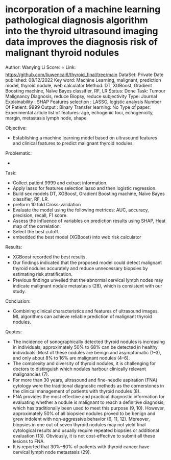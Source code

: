 # incorporation of a machine learning pathological diagnosis algorithm into the thyroid ultrasound imaging data improves the diagnosis risk of malignant thyroid nodules

Author: Wanying Li
Score: ⭐️
Link: https://github.com/liuwencai6/thyroid_final/tree/main
DataSet: Private 
Date published: 08/12/2022
Key word: Machine Learning, malignant, prediction model, thyroid nodule, web calculator
Method: DT, XGBoost, Gradient Boosting machine, Naïve Bayes classifier, RF, LR
Status: Done
Task: Tumour Malignancy Diagnosis, reduce Biopsy, reduce subjectivity
Type: Journal
Explainability : SHAP
Features selection : LASSO, logistic analysis
Number Of Patient: 9999
Output : Binary
Transfer learning: No
Type of paper: Experimental article
list of features: age, echogenic foci, echogenicity, margin, metastasis lymph node, shape

Objective:

- Establishing a machine learning model based on ultrasound features and clinical features to predict malignant thyroid nodules

Problematic:

- 

Task:

- Collect patient 9999 and extract information.
- Apply lasso for features selection lasso and then logistic regression.
- Build sex models DT, XGBoost, Gradient Boosting machine, Naïve Bayes classifier, RF, LR.
- preform 10 fold Cross-validation
- Evaluate the model using the following metrices: AUC, accuracy, precision, recall,  F1 score.
- Assess the influence of variables on prediction results using SHAP, Heat map of the correlation.
- Select the best cutoff.
- embedded the best model (XGBoost) into web risk calculator

Results:

- XGBoost recorded the best results.
- Our ﬁndings indicated that the proposed model could detect malignant thyroid nodules accurately and reduce unnecessary biopsies by estimating risk stratiﬁcation.
- Previous ﬁndings unveiled that the abnormal cervical lymph nodes may indicate malignant nodule metastasis (28), which is consistent with our study.

Conclusion:

- Combining clinical characteristics and features of ultrasound images, ML algorithms can achieve reliable prediction of malignant thyroid nodules.

Quotes:

- The incidence of sonographically detected thyroid nodules is increasing in individuals; approximately 50% to 68% can be detected in healthy individuals. Most of these nodules are benign and asymptomatic (1–3), and only about 8% to 16% are malignant nodules (4–6).
- The complexity and diversity of thyroid nodules, it is challenging for doctors to distinguish
which nodules harbour clinically relevant malignancies (7).
- For more than 30 years, ultrasound and ﬁne-needle aspiration (FNA) cytology were the traditional diagnostic methods as the cornerstones in the clinical management of patients with thyroid nodules (8).
- FNA provides the most effective and practical diagnostic information for evaluating whether a nodule is malignant to reach a deﬁnitive diagnosis, which has traditionally been used to meet this purpose (9, 10). However, approximately 50% of all biopsied nodules proved to be benign and grew indolent with non-aggressive behavior (6, 11, 12). Moreover, biopsies in one out of seven thyroid nodules may not yield ﬁnal cytological results and usually require repeated biopsies or additional evaluation (13). Obviously, it is not cost-effective to submit all these lesions to FNA.
- It is reported that 30%–80% of patients with thyroid cancer have cervical lymph node
metastasis (29).